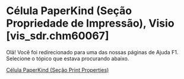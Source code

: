 
# Célula PaperKind (Seção Propriedade de Impressão), Visio [vis_sdr.chm60067]

Olá! Você foi redirecionado para uma das nossas páginas de Ajuda F1. Selecione o tópico que estava procurando abaixo.

[Célula PaperKind (Seção Print Properties)](http://msdn.microsoft.com/library/b2c9616f-a144-eb99-54b6-b53745c7b4d6%28Office.15%29.aspx)

